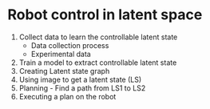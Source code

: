 # Robot control in latent space
1. Collect data to learn the controllable latent state
      - Data collection process
      - Experimental data
2. Train a model to extract controllable latent state
3. Creating Latent state graph
4. Using image to get a latent state (LS)
5. Planning - Find a path from LS1 to LS2
6. Executing a plan on the robot 